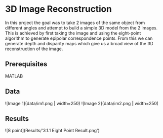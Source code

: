 # 3D Image Reconstruction
In this project the goal was to take 2 images of the same object from different angles and attempt to build a simple 3D model from the 2 images. This is achieved by first taking the image and using the eight-point algorithm to generate epipolar correspondence points. From this we can generate depth and disparity maps which give us a broad view of the 3D reconstruction of the image. 


## Prerequisites
MATLAB

## Data
![Image 1](data/im1.png | width=250)
![Image 2](data/im2.png | width=250)

## Results
![8 point](Results/'3.1.1 Eight Point Result.png')


